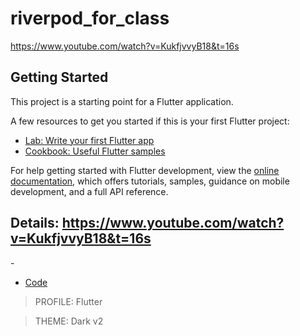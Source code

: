 # riverpod_for_class

https://www.youtube.com/watch?v=KukfjvvyB18&t=16s

## Getting Started

This project is a starting point for a Flutter application.

A few resources to get you started if this is your first Flutter project:

- [Lab: Write your first Flutter app](https://docs.flutter.dev/get-started/codelab)
- [Cookbook: Useful Flutter samples](https://docs.flutter.dev/cookbook)

For help getting started with Flutter development, view the
[online documentation](https://docs.flutter.dev/), which offers tutorials,
samples, guidance on mobile development, and a full API reference.



## Details:  https://www.youtube.com/watch?v=KukfjvvyB18&t=16s
    
-[]()     
- [Code]()     

> PROFILE: Flutter    

> THEME: Dark v2    

